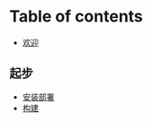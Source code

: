 # Table of contents

* [欢迎](README.md)

## 起步 <a id="getting-started"></a>

* [安装部署](getting-started/install.md)
* [构建](getting-started/build.md)

